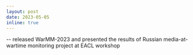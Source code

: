 ```yaml
---
layout: post
date: 2023-05-05
inline: true
---
```


-- released WarMM-2023 and presented the results of Russian media-at-wartime monitoring project at EACL workshop

